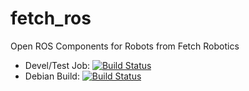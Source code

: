 # fetch_ros
Open ROS Components for Robots from Fetch Robotics

 * Devel/Test Job: [![Build Status](http://build.ros.org/buildStatus/icon?job=Idev__fetch_ros__ubuntu_trusty_amd64)](http://build.ros.org/view/Idev/job/Idev__fetch_ros__ubuntu_trusty_amd64/)
 * Debian Build: [![Build Status](http://build.ros.org/buildStatus/icon?job=Ibin_uT64__fetch_depth_layer__ubuntu_trusty_amd64__binary)](http://build.ros.org/view/Ibin_uT64/job/Ibin_uT64__fetch_depth_layer__ubuntu_trusty_amd64__binary/)
